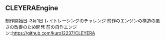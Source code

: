 ## CLEYERAEngine
制作開始日::3月1日
レイトレーシングのチャレンジ
前作のエンジンの構造の悪さの改善のため開発
前の自作エンジン::https://github.com/kuro12237/CLEYERA

